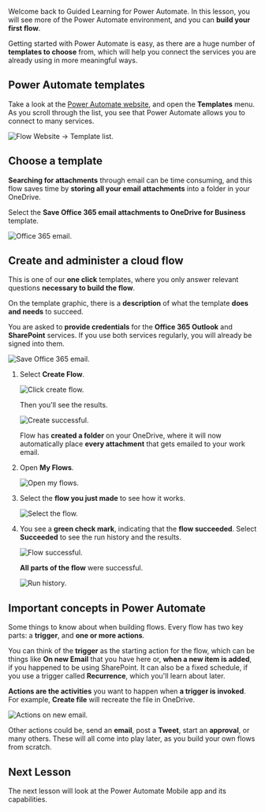 Welcome back to Guided Learning for Power Automate. In this lesson, you will see more of the Power Automate environment, and you can **build your first flow**.

Getting started with Power Automate is easy, as there are a huge number of **templates to choose** from, which will help you connect the services you are already using in more meaningful ways.  

## Power Automate templates
Take a look at the [ Power Automate website](https://make.powerautomate.com), and open the **Templates** menu. As you scroll through the list, you see that Power Automate allows you to connect to many services.

![Flow Website -> Template list.](./media/learning-create-a-flow/template-list.png)

## Choose a template
**Searching for attachments** through email can be time consuming, and this flow saves time by **storing all your email attachments** into a folder in your OneDrive.

Select the **Save Office 365 email attachments to OneDrive for Business** template.

![Office 365 email.](./media/learning-create-a-flow/office-365-email.png)

## Create and administer a cloud flow
This is one of our **one click** templates, where you only answer relevant questions **necessary to build the flow**.

On the template graphic, there is a **description** of what the template **does and needs** to succeed.

You are asked to **provide credentials** for the **Office 365 Outlook** and **SharePoint** services. If you use both services regularly, you will already be signed into them.

![Save Office 365 email.](./media/learning-create-a-flow/save-flow-office-description.png)

1. Select **Create Flow**.
   
    ![Click create flow.](./media/learning-create-a-flow/click-create-flow.png)
   
    Then you'll see the results. 
   
    ![Create successful.](./media/learning-create-a-flow/create-successful.png)
   
    Flow has **created a folder** on your OneDrive, where it will now automatically place **every attachment** that gets emailed to your work email.
2. Open **My Flows**.
   
    ![Open my flows.](./media/learning-create-a-flow/click-my-flows.png)
3. Select the **flow you just made** to see how it works.
   
    ![Select the flow.](./media/learning-create-a-flow/click-the-flow.png)
4. You see a **green check mark**, indicating that the **flow succeeded**. Select **Succeeded** to see the run history and the results.
   
    ![Flow successful.](./media/learning-create-a-flow/flow-successful.png)
   
    **All parts of the flow** were successful. 
   
    ![Run history.](./media/learning-create-a-flow/run-history.png)

## Important concepts in Power Automate
Some things to know about when building flows. 
Every flow has two key parts: a **trigger**, and **one or more actions**. 

You can think of the **trigger** as the starting action for the flow, which can be things like **On new Email** that you have here or, **when a new item is added**, if you happened to be using SharePoint. It can also be a fixed schedule, if you use a trigger called **Recurrence**, which you'll learn about later.

**Actions are the activities** you want to happen when **a trigger is invoked**. For example, **Create file** will recreate the file in OneDrive.

![Actions on new email.](./media/learning-create-a-flow/trigger-or-action.png)

Other actions could be, send an **email**, post a **Tweet**, start an **approval**, or many others.
These will all come into play later, as you build your own flows from scratch. 

## Next Lesson
The next lesson will look at the Power Automate Mobile app and its capabilities. 

